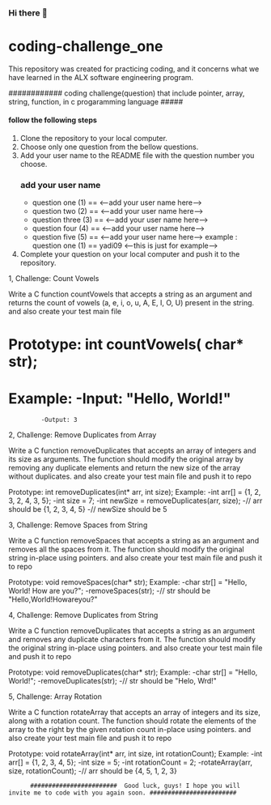 ### Hi there 👋

# coding-challenge_one
This repository was created for practicing coding, and it concerns what we have learned in the ALX software engineering program.


############   coding challenge(question) that include pointer, array, string, function, in c progaramming language #####



#### follow the following steps ####

1. Clone the repository to your local computer.
2. Choose only one question from the bellow questions.
4. Add your user name to the README file with the question number you choose.
   ### add your user name ###
   - question one (1)  ==  <--add your user name here-->
   - question two (2)  ==  <--add your user name here-->
   - question three (3)  ==  <--add your user name here-->
   - question four (4)  ==  <--add your user name here-->
   - question five (5)  ==  <--add your user name here-->
        example :  question one (1) == yadi09  <--this is just for example-->
6. Complete your question on your local computer and push it to the repository.





1, Challenge: Count Vowels

   Write a C function countVowels that accepts a string as an argument and returns the count of vowels (a, e, i, o, u, A, E, I, O, U) present in the string.
   and also create your test main file 
  
   # Prototype: int countVowels( char* str);
   # Example:  -Input: "Hello, World!"
             -Output: 3





2, Challenge: Remove Duplicates from Array

   Write a C function removeDuplicates that accepts an array of integers and its size as arguments.
   The function should modify the original array by removing any duplicate elements and return the new size of the 
   array without duplicates.
   and also create your test main file and push it to repo

 Prototype: int removeDuplicates(int* arr, int size);
 Example:   -int arr[] = {1, 2, 3, 2, 4, 3, 5};
            -int size = 7;
            -int newSize = removeDuplicates(arr, size);
            -// arr should be {1, 2, 3, 4, 5}
            -// newSize should be 5




3, Challenge: Remove Spaces from String

   Write a C function removeSpaces that accepts a string as an argument and removes all the spaces from it. The function should modify the original string in-place using pointers.
   and also create your test main file and push it to repo
  
 Prototype: void removeSpaces(char* str);
 Example:    -char str[] = "Hello, World! How are you?";
             -removeSpaces(str);
             -// str should be "Hello,World!Howareyou?"




 4, Challenge: Remove Duplicates from String

   Write a C function removeDuplicates that accepts a string as an argument and removes any duplicate characters from it. The function should modify the original string in-place using pointers.
   and also create your test main file and push it to repo
  
 Prototype: void removeDuplicates(char* str);
 Example:    -char str[] = "Hello, World!";
             -removeDuplicates(str);
             -// str should be "Helo, Wrd!"





5, Challenge: Array Rotation

   Write a C function rotateArray that accepts an array of integers and its size, along with a rotation count.
   The function should rotate the elements of the array to the right by the given rotation count in-place using pointers.
   and also create your test main file and push it to repo
  
 Prototype: void rotateArray(int* arr, int size, int rotationCount);
 Example:    -int arr[] = {1, 2, 3, 4, 5};
             -int size = 5;
             -int rotationCount = 2;
             -rotateArray(arr, size, rotationCount);
             -// arr should be {4, 5, 1, 2, 3}


          ########################  Good luck, guys! I hope you will invite me to code with you again soon. ########################
